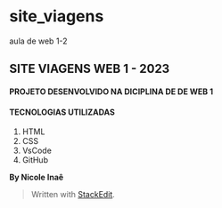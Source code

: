# site_viagens
aula de web 1-2


## SITE VIAGENS WEB 1 - 2023
#### PROJETO DESENVOLVIDO NA DICIPLINA DE DE WEB 1

#### TECNOLOGIAS UTILIZADAS

 1. HTML
 2. CSS
 3. VsCode
 4. GitHub

**By Nicole Inaê**

> Written with [StackEdit](https://stackedit.io/).
